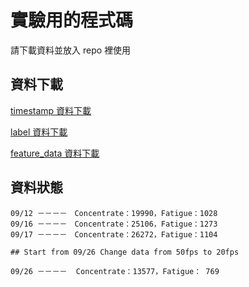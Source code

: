 # 實驗用的程式碼

請下載資料並放入 repo 裡使用

## 資料下載
[timestamp 資料下載](https://drive.google.com/drive/folders/1DuOUtbISZ0_X7G6SaYI9YPU1kRRwcfy8?usp=sharing)

[label 資料下載](https://drive.google.com/drive/folders/1e5pZRtJGnhsS8K7OC_yhiqZjbnD6Pao3?usp=sharing)

[feature_data 資料下載](https://drive.google.com/drive/folders/1NK3Xv-C3RcEJIaRtbnQ_L32wsIAoZkpL?usp=sharing)


## 資料狀態

    09/12 －－－－　Concentrate：19990，Fatigue：1028
    09/16 －－－－　Concentrate：25106，Fatigue：1273
    09/17 －－－－　Concentrate：26272，Fatigue：1104
    
    ## Start from 09/26 Change data from 50fps to 20fps
    
    09/26 －－－－  Concentrate：13577，Fatigue： 769
